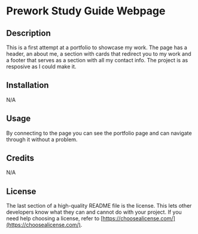 # Prework Study Guide Webpage

## Description
This is a first attempt at a portfolio to showcase my work. The page has a header, an about me, a section with cards that redirect you to my work and a footer that serves as a section with all my contact info. The project is as resposive as I could make it.


## Installation

N/A

## Usage

By connecting to the page you can see the portfolio page and can navigate through it without a problem.
## Credits

N/A

## License

The last section of a high-quality README file is the license. This lets other developers know what they can and cannot do with your project. If you need help choosing a license, refer to [https://choosealicense.com/](https://choosealicense.com/).